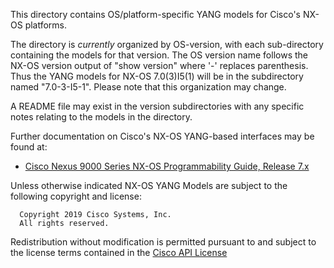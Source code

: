 This directory contains OS/platform-specific YANG models for Cisco's NX-OS platforms.

The directory is _currently_ organized by OS-version, with each sub-directory containing the models for that version. The OS version name follows the NX-OS version output of "show version" where '-' replaces parenthesis. Thus the YANG models for NX-OS 7.0(3)I5(1) will be in the subdirectory named "7.0-3-I5-1". Please note that this organization may change.

A README file may exist in the version subdirectories with any specific notes relating to the models in the directory.

Further documentation on Cisco's NX-OS YANG-based interfaces may be found at:

* [Cisco Nexus 9000 Series NX-OS Programmability Guide, Release 7.x](http://www.cisco.com/c/en/us/td/docs/switches/datacenter/nexus9000/sw/7-x/programmability/guide/b_Cisco_Nexus_9000_Series_NX-OS_Programmability_Guide_7x/b_Cisco_Nexus_9000_Series_NX-OS_Programmability_Guide_7x_chapter_010011.html)

Unless otherwise indicated NX-OS YANG Models are subject to the following copyright and license:


      Copyright 2019 Cisco Systems, Inc.
      All rights reserved.

Redistribution without modification is permitted pursuant to and subject to the license terms contained in the [Cisco API License](LICENSE.md)

